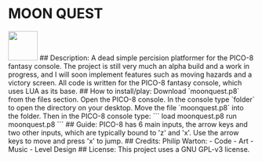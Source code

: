 # MOON QUEST
<img src="https://raw.githubusercontent.com/phizzo/moonquest/main/cover.png" height="60" width="60" >
## Description:
 A dead simple percision platformer for the PICO-8 fantasy console. The project is still very much an alpha build and a work in progress, and I will soon implement features such as moving hazards and a victory screen. All code is written for the PICO-8 fantasy console, which uses LUA as its base.
## How to install/play:
Download `moonquest.p8` from the files section. Open the PICO-8 console. In the console type `folder` to open the directory on your desktop. Move the file `moonquest.p8` into the folder. Then in the PICO-8 console type:
```
load moonquest.p8
run moonquest.p8
```
## Guide:
PICO-8 has 6 main inputs, the arrow keys and two other inputs, which are typically bound to 'z' and 'x'. Use the arrow keys to move and press 'x' to jump.
## Credits:
Philip Warton:
- Code
- Art
- Music
- Level Design
## License:
This project uses a GNU GPL-v3 license.
